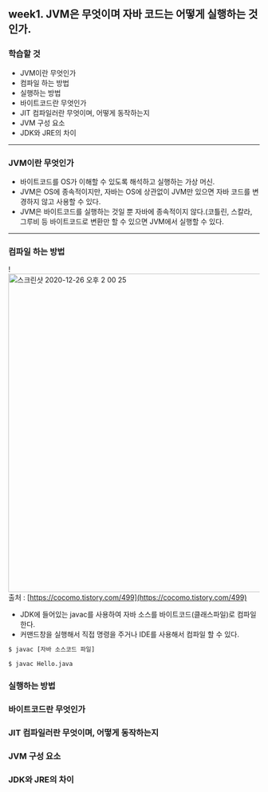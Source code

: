## week1. JVM은 무엇이며 자바 코드는 어떻게 실행하는 것인가.

### 학습할 것
- JVM이란 무엇인가
- 컴파일 하는 방법
- 실행하는 방법
- 바이트코드란 무엇인가
- JIT 컴파일러란 무엇이며, 어떻게 동작하는지
- JVM 구성 요소
- JDK와 JRE의 차이

***

### JVM이란 무엇인가
- 바이트코드를 OS가 이해할 수 있도록 해석하고 실행하는 가상 머신.
- JVM은 OS에 종속적이지만, 자바는 OS에 상관없이 JVM만 있으면 자바 코드를 변경하지 않고 사용할 수 있다.
- JVM은 바이트코드를 실행하는 것일 뿐 자바에 종속적이지 않다.(코틀린, 스칼라, 그루비 등 바이트코드로 변환만 할 수 있으면 JVM에서 실행할 수 있다.

***

### 컴파일 하는 방법
!<img width="639" alt="스크린샷 2020-12-26 오후 2 00 25" src="https://user-images.githubusercontent.com/26809312/103145751-bc92f400-4782-11eb-9a7f-758aa6af2ed6.png">
 출처 : [https://cocomo.tistory.com/499](https://cocomo.tistory.com/499)
 - JDK에 들어있는 javac를 사용하여 자바 소스를 바이트코드(클래스파일)로 컴파일 한다.
 - 커맨드창을 실행해서 직접 명령을 주거나 IDE를 사용해서 컴파일 할 수 있다.

```bash
$ javac [자바 소스코드 파일]
```

```bash
$ javac Hello.java
```


### 실행하는 방법
### 바이트코드란 무엇인가
### JIT 컴파일러란 무엇이며, 어떻게 동작하는지
### JVM 구성 요소
### JDK와 JRE의 차이
